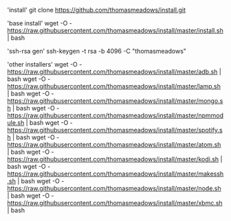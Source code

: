 'install'
git clone https://github.com/thomasmeadows/install.git

'base install'
wget -O - https://raw.githubusercontent.com/thomasmeadows/install/master/install.sh | bash

'ssh-rsa gen'
ssh-keygen -t rsa -b 4096 -C "thomasmeadows"

'other installers'
wget -O - https://raw.githubusercontent.com/thomasmeadows/install/master/adb.sh | bash
wget -O - https://raw.githubusercontent.com/thomasmeadows/install/master/lamp.sh | bash
wget -O - https://raw.githubusercontent.com/thomasmeadows/install/master/mongo.sh | bash
wget -O - https://raw.githubusercontent.com/thomasmeadows/install/master/npmmodule.sh | bash
wget -O - https://raw.githubusercontent.com/thomasmeadows/install/master/spotify.sh | bash
wget -O - https://raw.githubusercontent.com/thomasmeadows/install/master/atom.sh | bash
wget -O - https://raw.githubusercontent.com/thomasmeadows/install/master/kodi.sh | bash
wget -O - https://raw.githubusercontent.com/thomasmeadows/install/master/makessh.sh | bash
wget -O - https://raw.githubusercontent.com/thomasmeadows/install/master/node.sh | bash
wget -O - https://raw.githubusercontent.com/thomasmeadows/install/master/xbmc.sh | bash
